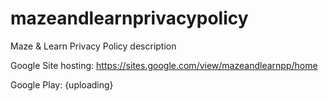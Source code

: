 # mazeandlearnprivacypolicy

Maze & Learn Privacy Policy description

Google Site hosting: https://sites.google.com/view/mazeandlearnpp/home

Google Play: {uploading}

